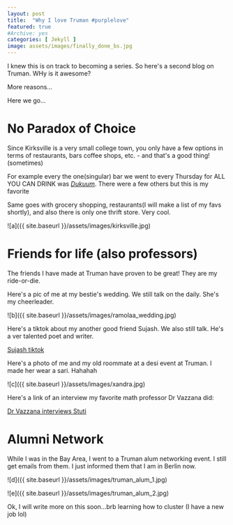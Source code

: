 ```yaml
---
layout: post
title:  "Why I love Truman #purplelove"
featured: true
#Archive: yes
categories: [ Jekyll ]
image: assets/images/finally_done_bs.jpg
---
```

I knew this is on track to becoming a series. So here's a second blog on Truman. WHy is it awesome?

More reasons...

Here we go...

# No Paradox of Choice

Since Kirksville is a very small college town, you only have a few options in terms of restaurants, bars coffee shops, etc. - and that's a good thing!(sometimes)

For example every the one(singular) bar we went to every Thursday for ALL YOU CAN DRINK was [_Dukuum_](https://www.yelp.com/biz/the-dukum-inn-kirksville). There were a few others but this is my favorite

Same goes with grocery shopping, restaurants(I will make a list of my favs shortly), and also there is only one thrift store. Very cool.

![a]({{ site.baseurl }}/assets/images/kirksville.jpg)

# Friends for life (also professors)

The friends I have made at Truman have proven to be great! They are my ride-or-die.

Here's a pic of me at my bestie's wedding. We still talk on the daily. She's my cheerleader.

![b]({{ site.baseurl }}/assets/images/ramolaa_wedding.jpg)

Here's a tiktok about my another good friend Sujash. We also still talk. He's a ver talented poet and writer.

[Sujash tiktok](https://www.tiktok.com/@stootee5/video/7198770334588357893)

Here's a photo of me and my old roommate at a desi event at Truman. I made her wear a sari. Hahahah

![c]({{ site.baseurl }}/assets/images/xandra.jpg)

Here's a link of an interview my favorite math professor Dr Vazzana did:

[Dr Vazzana interviews Stuti](https://tvazzana.sites.truman.edu/careers-in-mathematics/stuti-chugh/)

# Alumni Network

While I was in the Bay Area, I went to a Truman alum networking event. I still get emails from them. I just informed them that I am in Berlin now.

![d]({{ site.baseurl }}/assets/images/truman_alum_1.jpg)

![e]({{ site.baseurl }}/assets/images/truman_alum_2.jpg)


Ok, I will write more on this soon...brb learning how to cluster (I have a new job lol)
